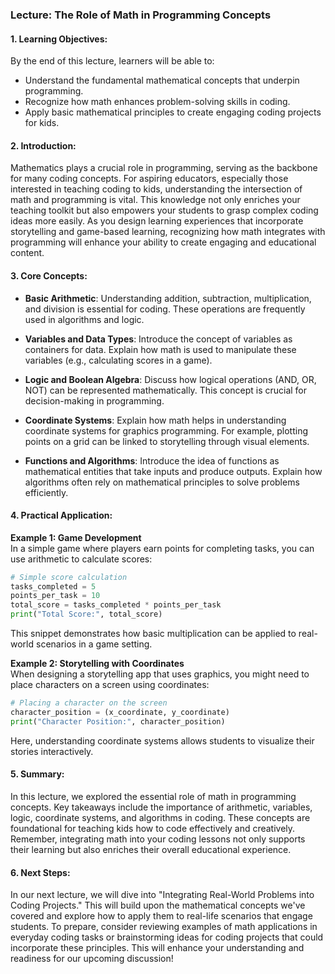 ### Lecture: The Role of Math in Programming Concepts

#### 1. Learning Objectives:
By the end of this lecture, learners will be able to:
- Understand the fundamental mathematical concepts that underpin programming.
- Recognize how math enhances problem-solving skills in coding.
- Apply basic mathematical principles to create engaging coding projects for kids.

#### 2. Introduction:
Mathematics plays a crucial role in programming, serving as the backbone for many coding concepts. For aspiring educators, especially those interested in teaching coding to kids, understanding the intersection of math and programming is vital. This knowledge not only enriches your teaching toolkit but also empowers your students to grasp complex coding ideas more easily. As you design learning experiences that incorporate storytelling and game-based learning, recognizing how math integrates with programming will enhance your ability to create engaging and educational content.

#### 3. Core Concepts:
- **Basic Arithmetic**: Understanding addition, subtraction, multiplication, and division is essential for coding. These operations are frequently used in algorithms and logic.
  
- **Variables and Data Types**: Introduce the concept of variables as containers for data. Explain how math is used to manipulate these variables (e.g., calculating scores in a game).
  
- **Logic and Boolean Algebra**: Discuss how logical operations (AND, OR, NOT) can be represented mathematically. This concept is crucial for decision-making in programming.
  
- **Coordinate Systems**: Explain how math helps in understanding coordinate systems for graphics programming. For example, plotting points on a grid can be linked to storytelling through visual elements.
  
- **Functions and Algorithms**: Introduce the idea of functions as mathematical entities that take inputs and produce outputs. Explain how algorithms often rely on mathematical principles to solve problems efficiently.

#### 4. Practical Application:
**Example 1: Game Development**  
In a simple game where players earn points for completing tasks, you can use arithmetic to calculate scores:
```python
# Simple score calculation
tasks_completed = 5
points_per_task = 10
total_score = tasks_completed * points_per_task
print("Total Score:", total_score)
```
This snippet demonstrates how basic multiplication can be applied to real-world scenarios in a game setting.

**Example 2: Storytelling with Coordinates**  
When designing a storytelling app that uses graphics, you might need to place characters on a screen using coordinates:
```python
# Placing a character on the screen
character_position = (x_coordinate, y_coordinate)
print("Character Position:", character_position)
```
Here, understanding coordinate systems allows students to visualize their stories interactively.

#### 5. Summary:
In this lecture, we explored the essential role of math in programming concepts. Key takeaways include the importance of arithmetic, variables, logic, coordinate systems, and algorithms in coding. These concepts are foundational for teaching kids how to code effectively and creatively. Remember, integrating math into your coding lessons not only supports their learning but also enriches their overall educational experience.

#### 6. Next Steps:
In our next lecture, we will dive into "Integrating Real-World Problems into Coding Projects." This will build upon the mathematical concepts we've covered and explore how to apply them to real-life scenarios that engage students. To prepare, consider reviewing examples of math applications in everyday coding tasks or brainstorming ideas for coding projects that could incorporate these principles. This will enhance your understanding and readiness for our upcoming discussion!